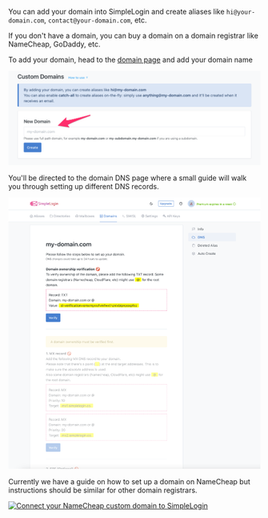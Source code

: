 You can add your domain into SimpleLogin and create aliases like `hi@your-domain.com`, `contact@your-domain.com`, etc.

If you don't have a domain, you can buy a domain on a domain registrar like NameCheap, GoDaddy, etc.

To add your domain, head to the [domain page](https://app.simplelogin.io/dashboard/custom_domain) and add your domain name

![](./new-domain.png)

You'll be directed to the domain DNS page where a small guide will walk you through setting up different DNS records.

![](./domain-dns.png)

Currently we have a guide on how to set up a domain on NameCheap but instructions should be similar for other domain registrars.

[![Connect your NameCheap custom domain to SimpleLogin](https://img.youtube.com/vi/1dvFxmqSYkA/0.jpg)](https://www.youtube.com/watch?v=1dvFxmqSYkA)